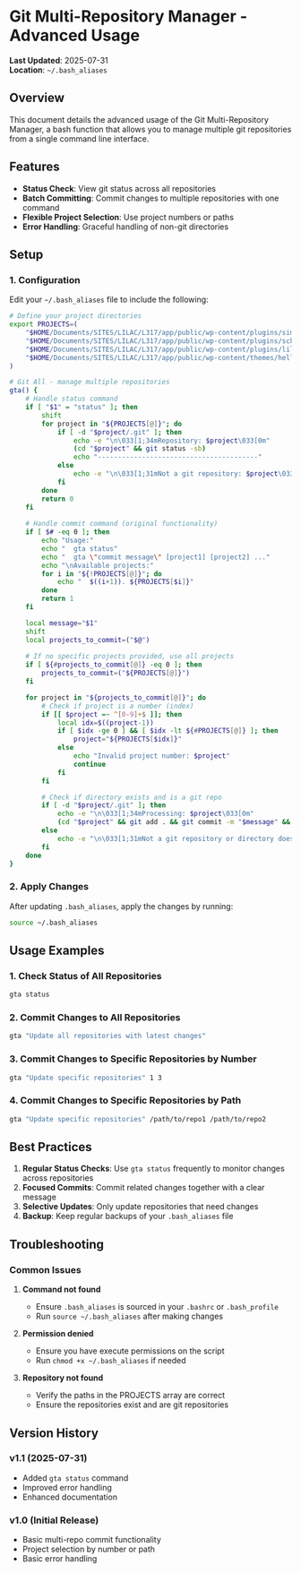 # Git Multi-Repository Manager - Advanced Usage

**Last Updated**: 2025-07-31  
**Location**: `~/.bash_aliases`

## Overview

This document details the advanced usage of the Git Multi-Repository Manager, a bash function that allows you to manage multiple git repositories from a single command line interface.

## Features

- **Status Check**: View git status across all repositories
- **Batch Committing**: Commit changes to multiple repositories with one command
- **Flexible Project Selection**: Use project numbers or paths
- **Error Handling**: Graceful handling of non-git directories

## Setup

### 1. Configuration

Edit your `~/.bash_aliases` file to include the following:

```bash
# Define your project directories
export PROJECTS=(
    "$HOME/Documents/SITES/LILAC/L317/app/public/wp-content/plugins/simple-teacher-dashboard"
    "$HOME/Documents/SITES/LILAC/L317/app/public/wp-content/plugins/school-manager-lite"
    "$HOME/Documents/SITES/LILAC/L317/app/public/wp-content/plugins/lilac-quiz-sidebar"
    "$HOME/Documents/SITES/LILAC/L317/app/public/wp-content/themes/hello-theme-child-master"
)

# Git All - manage multiple repositories
gta() {
    # Handle status command
    if [ "$1" = "status" ]; then
        shift
        for project in "${PROJECTS[@]}"; do
            if [ -d "$project/.git" ]; then
                echo -e "\n\033[1;34mRepository: $project\033[0m"
                (cd "$project" && git status -sb)
                echo "----------------------------------------"
            else
                echo -e "\n\033[1;31mNot a git repository: $project\033[0m"
            fi
        done
        return 0
    fi
    
    # Handle commit command (original functionality)
    if [ $# -eq 0 ]; then
        echo "Usage:"
        echo "  gta status"
        echo "  gta \"commit message\" [project1] [project2] ..."
        echo "\nAvailable projects:"
        for i in "${!PROJECTS[@]}"; do 
            echo "  $((i+1)). ${PROJECTS[$i]}"
        done
        return 1
    fi

    local message="$1"
    shift
    local projects_to_commit=("$@")
    
    # If no specific projects provided, use all projects
    if [ ${#projects_to_commit[@]} -eq 0 ]; then
        projects_to_commit=("${PROJECTS[@]}")
    fi

    for project in "${projects_to_commit[@]}"; do
        # Check if project is a number (index)
        if [[ $project =~ ^[0-9]+$ ]]; then
            local idx=$((project-1))
            if [ $idx -ge 0 ] && [ $idx -lt ${#PROJECTS[@]} ]; then
                project="${PROJECTS[$idx]}"
            else
                echo "Invalid project number: $project"
                continue
            fi
        fi

        # Check if directory exists and is a git repo
        if [ -d "$project/.git" ]; then
            echo -e "\n\033[1;34mProcessing: $project\033[0m"
            (cd "$project" && git add . && git commit -m "$message" && git push)
        else
            echo -e "\n\033[1;31mNot a git repository or directory doesn't exist: $project\033[0m"
        fi
    done
}
```

### 2. Apply Changes

After updating `.bash_aliases`, apply the changes by running:

```bash
source ~/.bash_aliases
```

## Usage Examples

### 1. Check Status of All Repositories

```bash
gta status
```

### 2. Commit Changes to All Repositories

```bash
gta "Update all repositories with latest changes"
```

### 3. Commit Changes to Specific Repositories by Number

```bash
gta "Update specific repositories" 1 3
```

### 4. Commit Changes to Specific Repositories by Path

```bash
gta "Update specific repositories" /path/to/repo1 /path/to/repo2
```

## Best Practices

1. **Regular Status Checks**: Use `gta status` frequently to monitor changes across repositories
2. **Focused Commits**: Commit related changes together with a clear message
3. **Selective Updates**: Only update repositories that need changes
4. **Backup**: Keep regular backups of your `.bash_aliases` file

## Troubleshooting

### Common Issues

1. **Command not found**
   - Ensure `.bash_aliases` is sourced in your `.bashrc` or `.bash_profile`
   - Run `source ~/.bash_aliases` after making changes

2. **Permission denied**
   - Ensure you have execute permissions on the script
   - Run `chmod +x ~/.bash_aliases` if needed

3. **Repository not found**
   - Verify the paths in the PROJECTS array are correct
   - Ensure the repositories exist and are git repositories

## Version History

### v1.1 (2025-07-31)
- Added `gta status` command
- Improved error handling
- Enhanced documentation

### v1.0 (Initial Release)
- Basic multi-repo commit functionality
- Project selection by number or path
- Basic error handling
